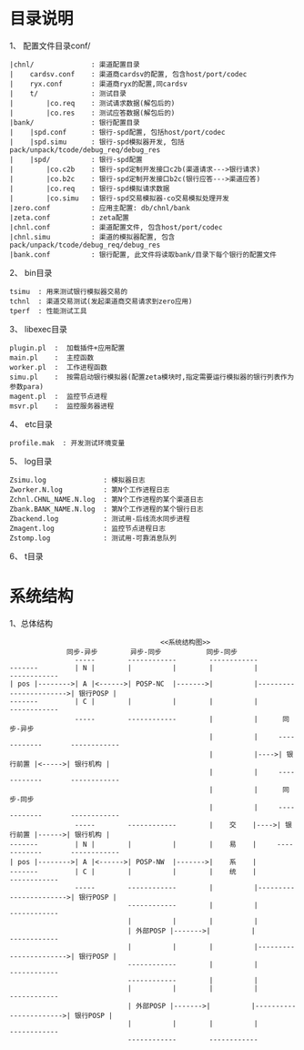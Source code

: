 目录说明
====

1、 配置文件目录conf/
    
    |chnl/              : 渠道配置目录
    |    cardsv.conf    : 渠道商cardsv的配置, 包含host/port/codec
    |    ryx.conf       : 渠道商ryx的配置,同cardsv
    |    t/             : 测试目录
    |        |co.req    : 测试请求数据(解包后的)
    |        |co.res    : 测试应答数据(解包后的)
    |bank/              : 银行配置目录
    |    |spd.conf      : 银行-spd配置, 包括host/port/codec
    |    |spd.simu      : 银行-spd模拟器开发, 包括pack/unpack/tcode/debug_req/debug_res
    |    |spd/          : 银行-spd配置
    |        |co.c2b    : 银行-spd定制开发接口c2b(渠道请求--->银行请求)
    |        |co.b2c    : 银行-spd定制开发接口b2c(银行应答--->渠道应答)
    |        |co.req    : 银行-spd模拟请求数据
    |        |co.simu   : 银行-spd交易模拟器-co交易模拟处理开发
    |zero.conf          : 应用主配置: db/chnl/bank
    |zeta.conf          : zeta配置
    |chnl.conf          : 渠道配置文件, 包含host/port/codec
    |chnl.simu          : 渠道的模拟器配置, 包含pack/unpack/tcode/debug_req/debug_res
    |bank.conf          : 银行配置, 此文件将读取bank/目录下每个银行的配置文件

2、 bin目录

    tsimu  : 用来测试银行模拟器交易的
    tchnl  : 渠道交易测试(发起渠道商交易请求到zero应用)
    tperf  : 性能测试工具

3、 libexec目录

    plugin.pl  :  加载插件+应用配置
    main.pl    :  主控函数
    worker.pl  :  工作进程函数
    simu.pl    :  按需启动银行模拟器(配置zeta模块时,指定需要运行模拟器的银行列表作为参数para)
    magent.pl  :  监控节点进程
    msvr.pl    :  监控服务器进程

4、 etc目录

    profile.mak  : 开发测试环境变量
    
5、 log目录
    
    Zsimu.log              : 模拟器日志
    Zworker.N.log          : 第N个工作进程日志
    Zchnl.CHNL_NAME.N.log  : 第N个工作进程的某个渠道日志
    Zbank.BANK_NAME.N.log  : 第N个工作进程的某个银行日志
    Zbackend.log           : 测试用-后线流水同步进程
    Zmagent.log            : 监控节点进程日志
    Zstomp.log             : 测试用-可靠消息队列

6、 t目录


系统结构
====

1、总体结构
    
                                         <<系统结构图>>
                  同步-异步        异步-同步           同步-同步
                    -----        ------------        ------------
    -------         | N |        |          |        |          |                        ------------
    | pos |-------->| A |<------>| POSP-NC  |------->|          |----------------------->| 银行POSP |
    -------         | C |        |          |        |          |                        ------------
                    -----        ------------        |          |      同步-异步
                                                     |          |     ------------       ------------
                                                     |          |---->| 银行前置 |<----->| 银行机构 |
                                                     |          |     ------------       ------------
                                                     |          |      同步-同步 
                                                     |          |     ------------       ------------ 
                    -----        ------------        |    交    |---->| 银行前置 |------>| 银行机构 | 
    -------         | N |        |          |        |    易    |     ------------       ------------ 
    | pos |-------->| A |<------>| POSP-NW  |------->|    系    |
    -------         | C |        |          |        |    统    |                        ------------  
                    -----        ------------        |          |----------------------->| 银行POSP |
                                 ------------        |          |                        ------------
                                 |          |        |          |
                                 | 外部POSP |------->|          |                        ------------   
                                 |          |        |          |----------------------->| 银行POSP | 
                                 ------------        |          |                        ------------   
                                 ------------        |          |
                                 |          |        |          |                        ------------    
                                 | 外部POSP |------->|          |----------------------->| 银行POSP | 
                                 |          |        |          |                        ------------    
                                 ------------        ------------
                                                     
    

